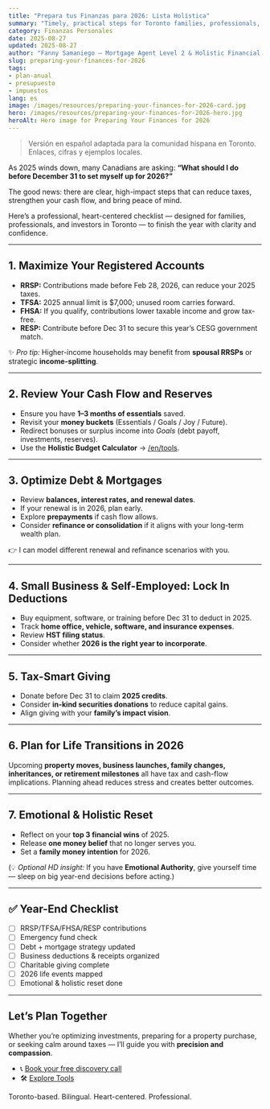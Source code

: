 ```yaml
---
title: "Prepara tus Finanzas para 2026: Lista Holística"
summary: "Timely, practical steps for Toronto families, professionals, and investors"
category: Finanzas Personales
date: 2025-08-27
updated: 2025-08-27
author: "Fanny Samaniego — Mortgage Agent Level 2 & Holistic Financial Coach"
slug: preparing-your-finances-for-2026
tags:
- plan-anual
- presupuesto
- impuestos
lang: es
image: /images/resources/preparing-your-finances-for-2026-card.jpg
hero: /images/resources/preparing-your-finances-for-2026-hero.jpg
heroAlt: Hero image for Preparing Your Finances for 2026
---
```

> Versión en español adaptada para la comunidad hispana en Toronto. Enlaces, cifras y ejemplos locales.

As 2025 winds down, many Canadians are asking: **“What should I do before December 31 to set myself up for 2026?”**  

The good news: there are clear, high-impact steps that can reduce taxes, strengthen your cash flow, and bring peace of mind.  

Here’s a professional, heart-centered checklist — designed for families, professionals, and investors in Toronto — to finish the year with clarity and confidence.  

---

## 1. Maximize Your Registered Accounts

- **RRSP:** Contributions made before Feb 28, 2026, can reduce your 2025 taxes.  
- **TFSA:** 2025 annual limit is $7,000; unused room carries forward.  
- **FHSA:** If you qualify, contributions lower taxable income and grow tax-free.  
- **RESP:** Contribute before Dec 31 to secure this year’s CESG government match.  

✨ *Pro tip:* Higher-income households may benefit from **spousal RRSPs** or strategic **income-splitting**.  

---

## 2. Review Your Cash Flow and Reserves

- Ensure you have **1–3 months of essentials** saved.  
- Revisit your **money buckets** (Essentials / Goals / Joy / Future).  
- Redirect bonuses or surplus income into *Goals* (debt payoff, investments, reserves).  
- Use the **Holistic Budget Calculator** → [/en/tools](/es/herramientas).  

---

## 3. Optimize Debt & Mortgages

- Review **balances, interest rates, and renewal dates**.  
- If your renewal is in 2026, plan early.  
- Explore **prepayments** if cash flow allows.  
- Consider **refinance or consolidation** if it aligns with your long-term wealth plan.  

👉 I can model different renewal and refinance scenarios with you.  

---

## 4. Small Business & Self-Employed: Lock In Deductions

- Buy equipment, software, or training before Dec 31 to deduct in 2025.  
- Track **home office, vehicle, software, and insurance expenses**.  
- Review **HST filing status**.  
- Consider whether **2026 is the right year to incorporate**.  

---

## 5. Tax-Smart Giving

- Donate before Dec 31 to claim **2025 credits**.  
- Consider **in-kind securities donations** to reduce capital gains.  
- Align giving with your **family’s impact vision**.  

---

## 6. Plan for Life Transitions in 2026

Upcoming **property moves, business launches, family changes, inheritances, or retirement milestones** all have tax and cash-flow implications. Planning ahead reduces stress and creates better outcomes.  

---

## 7. Emotional & Holistic Reset

- Reflect on your **top 3 financial wins** of 2025.  
- Release **one money belief** that no longer serves you.  
- Set a **family money intention** for 2026.  

(💡 *Optional HD insight:* If you have **Emotional Authority**, give yourself time — sleep on big year-end decisions before acting.)  

---

## ✅ Year-End Checklist

- [ ] RRSP/TFSA/FHSA/RESP contributions  
- [ ] Emergency fund check  
- [ ] Debt + mortgage strategy updated  
- [ ] Business deductions & receipts organized  
- [ ] Charitable giving complete  
- [ ] 2026 life events mapped  
- [ ] Emotional & holistic reset done  

---

## Let’s Plan Together

Whether you’re optimizing investments, preparing for a property purchase, or seeking calm around taxes — I’ll guide you with **precision and compassion**.  

- 📞 [Book your free discovery call](/es/contacto)  
- 🛠 [Explore Tools](/es/herramientas)  

Toronto-based. Bilingual. Heart-centered. Professional.

